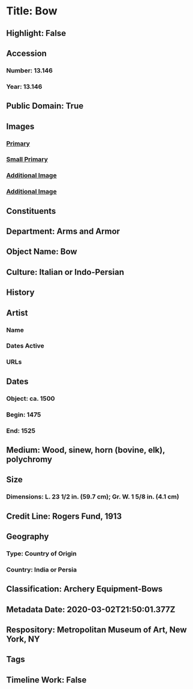 # Title: Bow
## Highlight: False
## Accession
### Number: 13.146
### Year: 13.146
## Public Domain: True
## Images
### [Primary](https://images.metmuseum.org/CRDImages/aa/original/18468.jpg)
### [Small Primary](https://images.metmuseum.org/CRDImages/aa/web-large/18468.jpg)
### [Additional Image](https://images.metmuseum.org/CRDImages/aa/original/20657.jpg)
### [Additional Image](https://images.metmuseum.org/CRDImages/aa/original/20656.jpg)
## Constituents
## Department: Arms and Armor
## Object Name: Bow
## Culture: Italian or Indo-Persian
## History
## Artist
### Name
### Dates Active
### URLs
## Dates
### Object: ca. 1500
### Begin: 1475
### End: 1525
## Medium: Wood, sinew, horn (bovine, elk), polychromy
## Size
### Dimensions: L. 23 1/2 in. (59.7 cm); Gr. W. 1 5/8 in. (4.1 cm)
## Credit Line: Rogers Fund, 1913
## Geography
### Type: Country of Origin
### Country: India or Persia
## Classification: Archery Equipment-Bows
## Metadata Date: 2020-03-02T21:50:01.377Z
## Respository: Metropolitan Museum of Art, New York, NY
## Tags
## Timeline Work: False